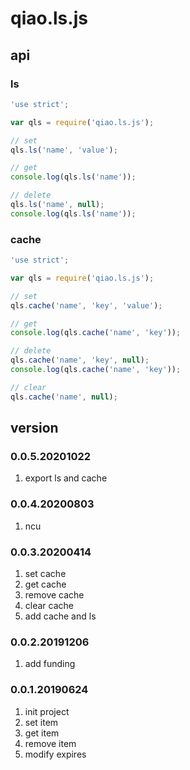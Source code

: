 # qiao.ls.js

## api
### ls
```javascript
'use strict';

var qls = require('qiao.ls.js');

// set
qls.ls('name', 'value');

// get
console.log(qls.ls('name'));

// delete
qls.ls('name', null);
console.log(qls.ls('name'));
```

### cache
```javascript
'use strict';

var qls = require('qiao.ls.js');

// set
qls.cache('name', 'key', 'value');

// get
console.log(qls.cache('name', 'key'));

// delete
qls.cache('name', 'key', null);
console.log(qls.cache('name', 'key'));

// clear
qls.cache('name', null);
```

## version
### 0.0.5.20201022
1. export ls and cache

### 0.0.4.20200803
1. ncu

### 0.0.3.20200414
1. set cache
2. get cache
3. remove cache
4. clear cache
5. add cache and ls

### 0.0.2.20191206
1. add funding

### 0.0.1.20190624
1. init project
2. set item
3. get item
4. remove item
5. modify expires